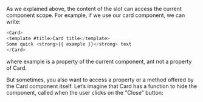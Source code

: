 As we explained above, the content of the slot can access the current component scope. For example, if we use our card component, we can write:

```js
<Card>
<template #title>Card title</template>
Some quick <strong>{{ example }}</strong> text
</Card>
```

where example is a property of the current component, ant not a property of Card.

But sometimes, you also want to access a property or a method offered by the Card component itself. Let’s imagine that Card has a function to hide the component, called when the user clicks on the "Close" button:



